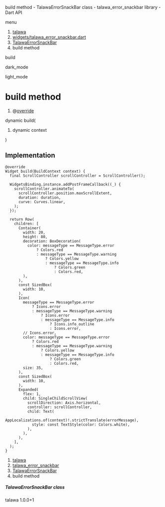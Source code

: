 




build method - TalawaErrorSnackBar class - talawa\_error\_snackbar library - Dart API







menu

1. [talawa](../../index.html)
2. [widgets/talawa\_error\_snackbar.dart](../../file-___home_harshil_Desktop_open-source_palisadoes_talawa_lib_widgets_talawa_error_snackbar/)
3. [TalawaErrorSnackBar](../../file-___home_harshil_Desktop_open-source_palisadoes_talawa_lib_widgets_talawa_error_snackbar/TalawaErrorSnackBar-class.html)
4. build method

build


dark\_mode

light\_mode




# build method


1. @[override](https://api.flutter.dev/flutter/dart-core/override-constant.html)

dynamic
build(

1. dynamic context

)

## Implementation

```
@override
Widget build(BuildContext context) {
  final ScrollController scrollController = ScrollController();

  WidgetsBinding.instance.addPostFrameCallback((_) {
    scrollController.animateTo(
      scrollController.position.maxScrollExtent,
      duration: duration,
      curve: Curves.linear,
    );
  });

  return Row(
    children: [
      Container(
        width: 20,
        height: 80,
        decoration: BoxDecoration(
          color: messageType == MessageType.error
              ? Colors.red
              : messageType == MessageType.warning
                  ? Colors.yellow
                  : messageType == MessageType.info
                      ? Colors.green
                      : Colors.red,
        ),
      ),
      const SizedBox(
        width: 10,
      ),
      Icon(
        messageType == MessageType.error
            ? Icons.error
            : messageType == MessageType.warning
                ? Icons.error
                : messageType == MessageType.info
                    ? Icons.info_outline
                    : Icons.error,
        // Icons.error,
        color: messageType == MessageType.error
            ? Colors.red
            : messageType == MessageType.warning
                ? Colors.yellow
                : messageType == MessageType.info
                    ? Colors.green
                    : Colors.red,
        size: 35,
      ),
      const SizedBox(
        width: 10,
      ),
      Expanded(
        flex: 1,
        child: SingleChildScrollView(
          scrollDirection: Axis.horizontal,
          controller: scrollController,
          child: Text(
            AppLocalizations.of(context)!.strictTranslate(errorMessage),
            style: const TextStyle(color: Colors.white),
          ),
        ),
      ),
    ],
  );
}
```

 


1. [talawa](../../index.html)
2. [talawa\_error\_snackbar](../../file-___home_harshil_Desktop_open-source_palisadoes_talawa_lib_widgets_talawa_error_snackbar/)
3. [TalawaErrorSnackBar](../../file-___home_harshil_Desktop_open-source_palisadoes_talawa_lib_widgets_talawa_error_snackbar/TalawaErrorSnackBar-class.html)
4. build method

##### TalawaErrorSnackBar class





talawa
1.0.0+1






